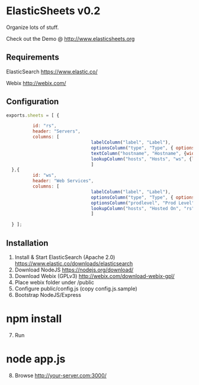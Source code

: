 # ElasticSheets v0.2
Organize lots of stuff.

Check out the Demo @ http://www.elasticsheets.org


## Requirements
ElasticSearch
https://www.elastic.co/

Webix
http://webix.com/


## Configuration

```javascript
exports.sheets = [ {

          id: "rs",
          header: "Servers",
          columns: [
                                labelColumn("label", "Label"),
                                optionsColumn("type", "Type", { options:["Linux","Network","Other"] } ),
                                textColumn("hostname", "Hostname", {width:250}),
                                lookupColumn("hosts", "Hosts", "ws", {lookup_multi:true, width:300} )
                                ]
  },{
          id: "ws",
          header: "Web Services",
          columns: [
                                labelColumn("label", "Label"),
                                optionsColumn("type", "Type", { options:ws_types, drop_down:true, } ),
                                optionsColumn("prodlevel", "Prod Level", { options:["Prod","PreProd"], drop_down:true, } ),
                                lookupColumn("hosts", "Hosted On", "rs", {width:300} )
                                ]

  } ];
```
## Installation
1.  Install & Start ElasticSearch (Apache 2.0)
https://www.elastic.co/downloads/elasticsearch
2. Download NodeJS
https://nodejs.org/download/
3. Download Webix (GPLv3)
http://webix.com/download-webix-gpl/
4.  Place webix folder under /public
5.  Configure public/config.js (copy config.js.sample)
6.  Bootstrap NodeJS/Express
# npm install
7.  Run
# node app.js
8. Browse
http://your-server.com:3000/
